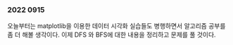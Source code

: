### 2022 0915

오늘부터는 matplotlib을 이용한 데이터 시각화 실습들도 병행하면서 
알고리즘 공부를 좀 더 해볼 생각이다. 
이제 DFS 와 BFS에 대한 내용을 정리하고 문제를 풀 것이다.